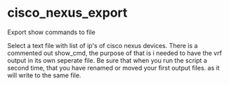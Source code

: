 # cisco_nexus_export
Export show commands to file

Select a text file with list of ip's of cisco nexus devices.
There is a commented out show_cmd, the purpose of that is i needed to have the vrf output in its own seperate file.
Be sure that when you run the script a second time, that you have renamed or moved your first output files. as it will write to the same file.

